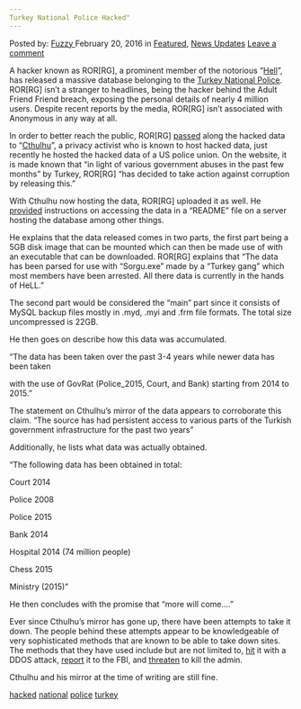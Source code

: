 ```yaml
---
Turkey National Police Hacked"
---
```

<article class="post-listing post-13272 post type-post status-publish format-standard has-post-thumbnail hentry  tag-hacked tag-national tag-police tag-turkey">
    <div class="post-inner">
        <span>Posted by: <a href="https://www.deepdotweb.com/author/fuzzy/" title="">Fuzzy </a></span>
    <span>February 20, 2016</span>
    <span>in <a href="https://www.deepdotweb.com/category/deepdot-news/" rel="category tag">Featured</a>, <a href="https://www.deepdotweb.com/category/news-updates/" rel="category tag">News Updates</a></span>
    <span><a href="https://www.deepdotweb.com/2016/02/20/turkey-national-police-hacked/#respond">Leave a comment</a></span>
    </p>
    <div class="clear"></div>
    <div class="entry">
    <p>A hacker known as ROR[RG], a prominent member of the notorious “<a href="https://www.deepdotweb.com/2016/01/09/darknet-hacking-forum-returns-after-shutdown/">Hell</a>”, has released a massive database belonging to the <a href="https://www.egm.gov.tr/">Turkey National Police</a>. ROR[RG] isn&#8217;t a stranger to headlines, being the hacker behind the Adult Friend Friend breach, exposing the personal details of nearly 4 million users. Despite recent reports by the media, ROR[RG] isn&#8217;t associated with Anonymous in any way at all.</p>
    <p>In order to better reach the public, ROR[RG] <a href="https://turkey.thecthulhu.com/">passed</a> along the hacked data to “<a href="https://twitter.com/CthulhuSec">Cthulhu</a>”, a privacy activist who is known to host hacked data, just recently he hosted the hacked data of a US police union. On the website, it is made known that “in light of various government abuses in the past few months” by Turkey, ROR[RG] “has decided to take action against corruption by releasing this.”</p>
    <p>With Cthulhu now hosting the data, ROR[RG] uploaded it as well. He <a href="http://cu4xzbgdbjza2h2a.onion/readme.txt">provided</a> instructions on accessing the data in a “README” file on a server hosting the database among other things.</p>
    <p>He explains that the data released comes in two parts, the first part being a 5GB disk image that can be mounted which can then be made use of with an executable that can be downloaded. ROR[RG] explains that “The data has been parsed for use with &#8220;Sorgu.exe&#8221; made by a &#8220;Turkey gang&#8221; which most members have been arrested. All there data is currently in the hands of HeLL.”</p>
    <p>The second part would be considered the “main” part since it consists of MySQL backup files mostly in .myd, .myi and .frm file formats. The total size uncompressed is 22GB.</p>
    <p>He then goes on describe how this data was accumulated.</p>
    <p>“The data has been taken over the past 3-4 years while newer data has been taken</p>
    <p>with the use of GovRat (Police_2015, Court, and Bank) starting from 2014 to 2015.”</p>
    <p>The statement on Cthulhu&#8217;s mirror of the data appears to corroborate this claim. “The source has had persistent access to various parts of the Turkish government infrastructure for the past two years”</p>
    <p>Additionally, he lists what data was actually obtained.</p>
    <p>“The following data has been obtained in total:</p>
    <p>Court 2014</p>
    <p>Police 2008</p>
    <p>Police 2015</p>
    <p>Bank 2014</p>
    <p>Hospital 2014 (74 million people)</p>
    <p>Chess 2015</p>
    <p>Ministry (2015)”</p>
    <p>He then concludes with the promise that “more will come&#8230;.”</p>
    <p>Ever since Cthulhu&#8217;s mirror has gone up, there have been attempts to take it down. The people behind these attempts appear to be knowledgeable of very sophisticated methods that are known to be able to take down sites. The methods that they have used include but are not limited to, <a href="https://twitter.com/CthulhuSec/status/699274257197572100">hit</a> it with a DDOS attack, <a href="https://twitter.com/ThtBatur/status/699290411098095620">report</a> it to the FBI, and <a href="https://twitter.com/CthulhuSec/status/699383442740482048">threaten</a> to kill the admin.</p>
    <p>Cthulhu and his mirror at the time of writing are still fine.</p>
    </div>
    <a href="https://www.deepdotweb.com/tag/hacked/" rel="tag">hacked</a> <a href="https://www.deepdotweb.com/tag/national/" rel="tag">national</a> <a href="https://www.deepdotweb.com/tag/police/" rel="tag">police</a> <a href="https://www.deepdotweb.com/tag/turkey/" rel="tag">turkey</a></span> <span style="display:none" class="updated">2016-02-20</span>
    <div style="display:none" class="vcard author" itemprop="author" itemscope itemtype="http://schema.org/Person"><strong class="fn" itemprop="name"><a href="https://www.deepdotweb.com/author/fuzzy/" title="Posts by Fuzzy" rel="author">Fuzzy</a></strong></div>
    
